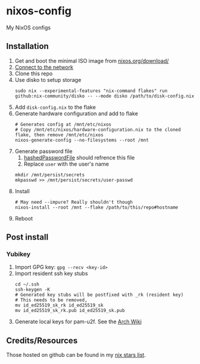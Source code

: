# nixos-config
My NixOS configs
## Installation
1. Get and boot the minimal ISO image from [nixos.org/download/](https://nixos.org/download/)
2. [Connect to the network](https://wiki.archlinux.org/title/Wpa_supplicant#Connecting_with_wpa_passphrase)
3. Clone this repo
4. Use disko to setup storage
   ``` shell
   sudo nix --experimental-features "nix-command flakes" run github:nix-community/disko -- --mode disko /path/to/disk-config.nix
   ```
5. Add `disk-config.nix` to the flake
6. Generate hardware configuration and add to flake
   ``` shell
   # Generates config at /mnt/etc/nixos
   # Copy /mnt/etc/nixos/hardware-configuration.nix to the cloned flake, then remove /mnt/etc/nixos
   nixos-generate-config --no-filesystems --root /mnt
   ```
6. Generate password file
   1. [hashedPasswordFile](https://search.nixos.org/options?&show=users.users.%3Cname%3E.hashedPasswordFile) should refrence this file
   2. Replace `user` with the user's name
   ``` shell
   mkdir /mnt/persist/secrets
   mkpasswd >> /mnt/persist/secrets/user-passwd
   ```
8. Install
   ``` shell
   # May need --impure? Really shouldn't though
   nixos-install --root /mnt --flake /path/to/this/repo#hostname
   ```
7. Reboot
## Post install
### Yubikey
1. Import GPG key: `gpg --recv <key-id>`
2. Import resident ssh key stubs
   ``` shell
   cd ~/.ssh
   ssh-keygen -K
   # Generated key stubs will be postfixed with _rk (resident key)
   # This needs to be removed,
   mv id_ed25519_sk_rk id_ed25519_sk
   mv id_ed25519_sk_rk.pub id_ed25519_sk.pub
   ```
3. Generate local keys for pam-u2f. See the [Arch Wiki](https://wiki.archlinux.org/title/Universal_2nd_Factor#Adding_a_key)

## Credits/Resources
Those hosted on github can be found in my [nix stars list](https://github.com/stars/Cowboylaserkittenjetshark/lists/nix).
